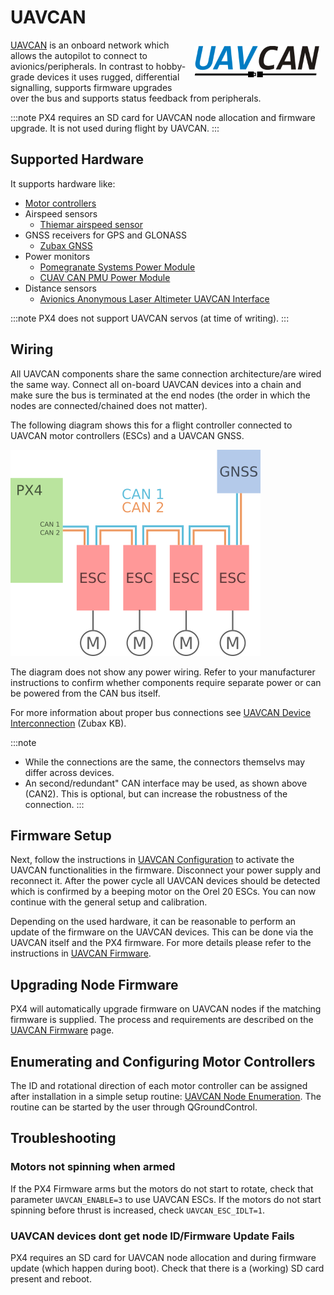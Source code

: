 # UAVCAN

<img style="float:right; width: 200px ; padding: 10px;" src="../../assets/uavcan/uavcan_logo_transparent.png" alt="UAVCAN Logo" /> [UAVCAN](http://uavcan.org) is an onboard network which allows the autopilot to connect to avionics/peripherals.
In contrast to hobby-grade devices it uses rugged, differential signalling, supports firmware upgrades over the bus and supports status feedback from peripherals.

:::note
PX4 requires an SD card for UAVCAN node allocation and firmware upgrade.
It is not used during flight by UAVCAN.
:::

## Supported Hardware

It supports hardware like:

* [Motor controllers](../uavcan/escs.html)
* Airspeed sensors
  * [Thiemar airspeed sensor](https://github.com/thiemar/airspeed)
* GNSS receivers for GPS and GLONASS
  * [Zubax GNSS](https://zubax.com/products/gnss_2)
* Power monitors
  * [Pomegranate Systems Power Module](../power_module/pomegranate_systems_pm.md)
  * [CUAV CAN PMU Power Module](../power_module/cuav_can_pmu.md)
* Distance sensors
  - [Avionics Anonymous Laser Altimeter UAVCAN Interface](../sensor/avanon_laser_interface.md)

:::note
PX4 does not support UAVCAN servos (at time of writing).
:::


## Wiring

All UAVCAN components share the same connection architecture/are wired the same way.
Connect all on-board UAVCAN devices into a chain and make sure the bus is terminated at the end nodes (the order in which the nodes are connected/chained does not matter).

The following diagram shows this for a flight controller connected to UAVCAN motor controllers (ESCs) and a UAVCAN GNSS.

![UAVCAN Wiring](../../assets/uavcan/uavcan_wiring.png)

The diagram does not show any power wiring.
Refer to your manufacturer instructions to confirm whether components require separate power or can be powered from the CAN bus itself. 

For more information about proper bus connections see [UAVCAN Device Interconnection](https://kb.zubax.com/display/MAINKB/UAVCAN+device+interconnection) (Zubax KB).

:::note
- While the connections are the same, the connectors themselvs may differ across devices.
- An second/redundant" CAN interface may be used, as shown above (CAN2).
  This is optional, but can increase the robustness of the connection.
:::


## Firmware Setup

Next, follow the instructions in [UAVCAN Configuration](../uavcan/node_enumeration.md) to activate the UAVCAN functionalities in the firmware.
Disconnect your power supply and reconnect it.
After the power cycle all UAVCAN devices should be detected which is confirmed by a beeping motor on the Orel 20 ESCs.
You can now continue with the general setup and calibration.

Depending on the used hardware, it can be reasonable to perform an update of the firmware on the UAVCAN devices.
This can be done via the UAVCAN itself and the PX4 firmware.
For more details please refer to the instructions in [UAVCAN Firmware](../uavcan/node_firmware.md).

## Upgrading Node Firmware

PX4 will automatically upgrade firmware on UAVCAN nodes if the matching firmware is supplied.
The process and requirements are described on the [UAVCAN Firmware](../uavcan/node_firmware.md) page.

## Enumerating and Configuring Motor Controllers

The ID and rotational direction of each motor controller can be assigned after installation in a simple setup routine: [UAVCAN Node Enumeration](../uavcan/node_enumeration.md).
The routine can be started by the user through QGroundControl.


## Troubleshooting

### Motors not spinning when armed

If the PX4 Firmware arms but the motors do not start to rotate, check that parameter `UAVCAN_ENABLE=3` to use UAVCAN ESCs.
If the motors do not start spinning before thrust is increased, check `UAVCAN_ESC_IDLT=1`.

### UAVCAN devices dont get node ID/Firmware Update Fails

PX4 requires an SD card for UAVCAN node allocation and during firmware update (which happen during boot).
Check that there is a (working) SD card present and reboot.



